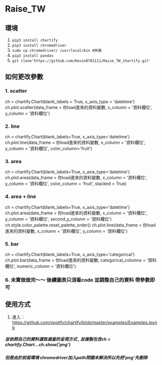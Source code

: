 # Raise_TW
## 環境
1. ``pip3 install chartify``
2. ``pip3 install chromedriver``
3. ``sudo cp chromedriver/ /usr/local/bin #失敗``
4. ``pip3 install pandas``
5. ``git clone'https://github.com/Kevin8701111/Raise_TW_chartify.git'``
## 如何更改參數 
### 1. scatter
ch = chartify.Chart(blank_labels = True, x_axis_type = 'datetime')
ch.plot.scatter(data_frame = 你load進來的資料變數, x_column = '資料欄位', y_column = '資料欄位')
### 2. line
ch = chartify.Chart(blank_labels=True, x_axis_type='datetime')
 ch.plot.line(data_frame = 你load進來的資料變數, x_column = '資料欄位', y_column = '資料欄位', color_column='fruit')
### 3. area
ch = chartify.Chart(blank_labels=True, x_axis_type='datetime')
ch.plot.area(data_frame = 你load進來的資料變數, x_column = '資料欄位', y_column = '資料欄位', color_column = 'fruit', stacked = True)

### 4. area + line
ch = chartify.Chart(blank_labels=True, x_axis_type='datetime')
ch.plot.area(data_frame = 你load進來的資料變數, x_column = '資料欄位', y_column = '資料欄位', second_y_column = '資料欄位')
ch.style.color_palette.reset_palette_order()
ch.plot.line(data_frame = 你load進來的資料變數, x_column = '資料欄位', y_column = '資料欄位')

### 5. bar
ch = chartify.Chart(blank_labels=True, x_axis_type='categorical')
ch.plot.bar(data_frame = 你load進來的資料變數, categorical_columns = '資料欄位', numeric_column = '資料欄位')

### 6. 未實做做完～～ 後續圖表只須看code 並調整自己的資料 帶參數即可

## 使用方式
1. 進入：https://github.com/spotify/chartify/blob/master/examples/Examples.ipynb
##### 並依照自己的資料選取適當的呈現方式 , 並複製包含ch = chartify.Chart...ch.show('png')
##### 但是由於前面環境 chromedriver加入path問題未解決所以先把'png'先刪除
